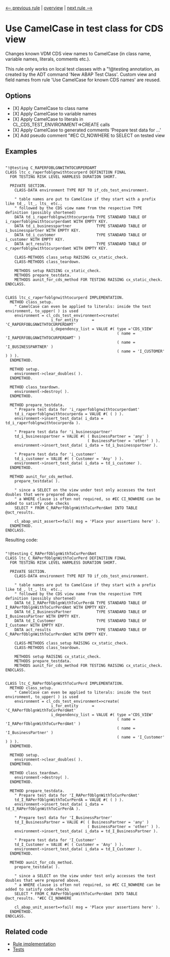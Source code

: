[<-- previous rule](CamelCaseNameRule.md) | [overview](../rules.md) | [next rule -->](IndentRule.md)

# Use CamelCase in test class for CDS view

Changes known VDM CDS view names to CamelCase \(in class name, variable names, literals, comments etc.\).

This rule only works on local test classes with a "\!@testing <CDS view name> annotation, as created by the ADT command 'New ABAP Test Class'. Custom view and field names from rule 'Use CamelCase for known CDS names' are reused.

## Options

* \[X\] Apply CamelCase to class name
* \[X\] Apply CamelCase to variable names
* \[X\] Apply CamelCase to literals in CL\_CDS\_TEST\_ENVIRONMENT=>CREATE calls
* \[X\] Apply CamelCase to generated comments 'Prepare test data for ...'
* \[X\] Add pseudo comment "\#EC CI\_NOWHERE to SELECT on tested view

## Examples


```ABAP

"!@testing C_RAPERFOBLGNWITHTOCURPERDAMT
CLASS ltc_c_raperfoblgnwithtocurperd DEFINITION FINAL
  FOR TESTING RISK LEVEL HARMLESS DURATION SHORT.

  PRIVATE SECTION.
    CLASS-DATA environment TYPE REF TO if_cds_test_environment.

    " table names are put to CamelCase if they start with a prefix like td_, lt_, lts_ etc.,
    " followed by the CDS view name from the respective TYPE definition (possibly shortened)
    DATA td_i_raperfoblgnwithtocurperda TYPE STANDARD TABLE OF i_raperfoblgnwithtocurperdamt WITH EMPTY KEY.
    DATA td_i_businesspartner           TYPE STANDARD TABLE OF i_businesspartner WITH EMPTY KEY.
    DATA td_i_customer                  TYPE STANDARD TABLE OF i_customer WITH EMPTY KEY.
    DATA act_results                    TYPE STANDARD TABLE OF c_raperfoblgnwithtocurperdamt WITH EMPTY KEY.

    CLASS-METHODS class_setup RAISING cx_static_check.
    CLASS-METHODS class_teardown.

    METHODS setup RAISING cx_static_check.
    METHODS prepare_testdata.
    METHODS aunit_for_cds_method FOR TESTING RAISING cx_static_check.
ENDCLASS.


CLASS ltc_c_raperfoblgnwithtocurperd IMPLEMENTATION.
  METHOD class_setup.
    " CamelCase can even be applied to literals: inside the test environment, to_upper( ) is used
    environment = cl_cds_test_environment=>create(
                    i_for_entity      = 'C_RAPERFOBLGNWITHTOCURPERDAMT'
                    i_dependency_list = VALUE #( type ='CDS_VIEW'
                                                 ( name = 'I_RAPERFOBLGNWITHTOCURPERDAMT' )
                                                 ( name = 'I_BUSINESSPARTNER' )
                                                 ( name = 'I_CUSTOMER' ) ) ).
  ENDMETHOD.

  METHOD setup.
    environment->clear_doubles( ).
  ENDMETHOD.

  METHOD class_teardown.
    environment->destroy( ).
  ENDMETHOD.

  METHOD prepare_testdata.
    " Prepare test data for 'i_raperfoblgnwithtocurperdamt'
    td_i_raperfoblgnwithtocurperda = VALUE #( ( ) ).
    environment->insert_test_data( i_data = td_i_raperfoblgnwithtocurperda ).

    " Prepare test data for 'i_businesspartner'
    td_i_businesspartner = VALUE #( ( BusinessPartner = 'any' )
                                    ( BusinessPartner = 'other' ) ).
    environment->insert_test_data( i_data = td_i_businesspartner ).

    " Prepare test data for 'i_customer'
    td_i_customer = VALUE #( ( Customer = 'Any' ) ).
    environment->insert_test_data( i_data = td_i_customer ).
  ENDMETHOD.

  METHOD aunit_for_cds_method.
    prepare_testdata( ).

    " since a SELECT on the view under test only accesses the test doubles that were prepared above,
    " a WHERE clause is often not required, so #EC CI_NOWHERE can be added to satisfy code checks
    SELECT * FROM C_RAPerfOblgnWithToCurPerdAmt INTO TABLE @act_results.

    cl_abap_unit_assert=>fail( msg = 'Place your assertions here' ).
  ENDMETHOD.
ENDCLASS.
```

Resulting code:

```ABAP

"!@testing C_RAPerfOblgnWithToCurPerdAmt
CLASS ltc_C_RAPerfOblgnWithToCurPerd DEFINITION FINAL
  FOR TESTING RISK LEVEL HARMLESS DURATION SHORT.

  PRIVATE SECTION.
    CLASS-DATA environment TYPE REF TO if_cds_test_environment.

    " table names are put to CamelCase if they start with a prefix like td_, lt_, lts_ etc.,
    " followed by the CDS view name from the respective TYPE definition (possibly shortened)
    DATA td_I_RAPerfOblgnWithToCurPerdA TYPE STANDARD TABLE OF I_RAPerfOblgnWithToCurPerdAmt WITH EMPTY KEY.
    DATA td_I_BusinessPartner           TYPE STANDARD TABLE OF I_BusinessPartner WITH EMPTY KEY.
    DATA td_I_Customer                  TYPE STANDARD TABLE OF I_Customer WITH EMPTY KEY.
    DATA act_results                    TYPE STANDARD TABLE OF C_RAPerfOblgnWithToCurPerdAmt WITH EMPTY KEY.

    CLASS-METHODS class_setup RAISING cx_static_check.
    CLASS-METHODS class_teardown.

    METHODS setup RAISING cx_static_check.
    METHODS prepare_testdata.
    METHODS aunit_for_cds_method FOR TESTING RAISING cx_static_check.
ENDCLASS.


CLASS ltc_C_RAPerfOblgnWithToCurPerd IMPLEMENTATION.
  METHOD class_setup.
    " CamelCase can even be applied to literals: inside the test environment, to_upper( ) is used
    environment = cl_cds_test_environment=>create(
                    i_for_entity      = 'C_RAPerfOblgnWithToCurPerdAmt'
                    i_dependency_list = VALUE #( type ='CDS_VIEW'
                                                 ( name = 'I_RAPerfOblgnWithToCurPerdAmt' )
                                                 ( name = 'I_BusinessPartner' )
                                                 ( name = 'I_Customer' ) ) ).
  ENDMETHOD.

  METHOD setup.
    environment->clear_doubles( ).
  ENDMETHOD.

  METHOD class_teardown.
    environment->destroy( ).
  ENDMETHOD.

  METHOD prepare_testdata.
    " Prepare test data for 'I_RAPerfOblgnWithToCurPerdAmt'
    td_I_RAPerfOblgnWithToCurPerdA = VALUE #( ( ) ).
    environment->insert_test_data( i_data = td_I_RAPerfOblgnWithToCurPerdA ).

    " Prepare test data for 'I_BusinessPartner'
    td_I_BusinessPartner = VALUE #( ( BusinessPartner = 'any' )
                                    ( BusinessPartner = 'other' ) ).
    environment->insert_test_data( i_data = td_I_BusinessPartner ).

    " Prepare test data for 'I_Customer'
    td_I_Customer = VALUE #( ( Customer = 'Any' ) ).
    environment->insert_test_data( i_data = td_I_Customer ).
  ENDMETHOD.

  METHOD aunit_for_cds_method.
    prepare_testdata( ).

    " since a SELECT on the view under test only accesses the test doubles that were prepared above,
    " a WHERE clause is often not required, so #EC CI_NOWHERE can be added to satisfy code checks
    SELECT * FROM C_RAPerfOblgnWithToCurPerdAmt INTO TABLE @act_results. "#EC CI_NOWHERE

    cl_abap_unit_assert=>fail( msg = 'Place your assertions here' ).
  ENDMETHOD.
ENDCLASS.
```

## Related code

* [Rule implementation](../../com.sap.adt.abapcleaner/src/com/sap/adt/abapcleaner/rules/prettyprinter/CamelCaseInCdsTestRule.java)
* [Tests](../../test/com.sap.adt.abapcleaner.test/src/com/sap/adt/abapcleaner/rules/prettyprinter/CamelCaseInCdsTestTest.java)

